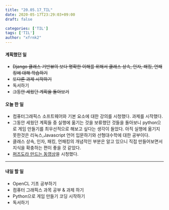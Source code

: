 ```yaml
---
title: "20.05.17_TIL"
date: 2020-05-17T23:29:03+09:00
draft: false

categories: ['TIL']
tags: ['TIL']
author: "xfrnk2"
---
```

#### 계획했던 일
+ ~~Django 클래스 기반뷰의 보다 명확한 이해를 위해서 클래스 상속, 인자, 패킹, 언패킹에 대해 학습하기~~
+ ~~또다른 과제 시작하기~~
+ 독서하기
+ ~~그동안 세웠던 계획을 돌아보기~~
#### 오늘 한 일
+ 컴퓨터그래픽스 소프트웨어와 기본 요소에 대한 강의를 시청했다. 과제를 시작했다.
+ 그동안 세웠던 계획들 중 실행에 옮기는 것을 보류했던 것들을 돌아보니 python으로 게임 만들기를 최우선적으로 해보고 싶다는 생각이 들었다. 아직 실행에 옮기지 못한것은 리눅스,Javascript 언어 입문하기와 선형대수학에 대한 공부이다.
+ 클래스 상속, 인자, 패킹, 언패킹의 개념적인 부분은 알고 있으니 직접 만들어보면서 지식을 확충하는 편이 좋을 것 같았다.
+ [퍼즈도라 만드는 동영상](https://www.youtube.com/watch?v=JLQLxrgygKk)을 시청했다.
--- 
#### 내일 할 일  
+ OpenCL 기초 공부하기
+ 컴퓨터 그래픽스 과목 공부 & 과제 하기
+ Python으로 게임 만들기 코딩 시작하기
+ 독서하기